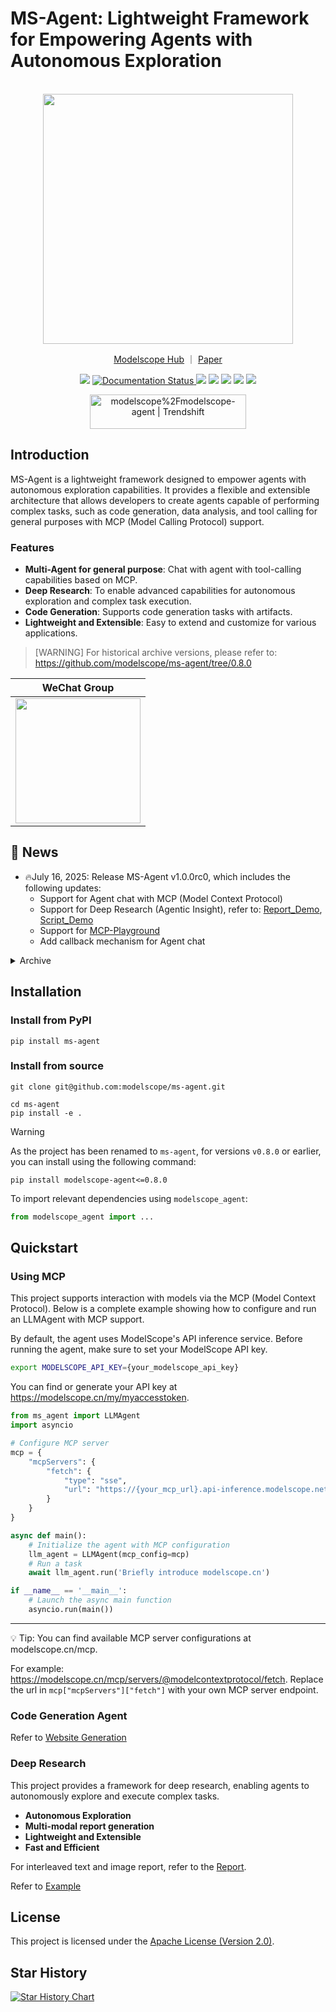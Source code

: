 <h1> MS-Agent: Lightweight Framework for Empowering Agents with Autonomous Exploration</h1>

<p align="center">
    <br>
    <img src="https://modelscope.oss-cn-beijing.aliyuncs.com/modelscope.gif" width="400"/>
    <br>
<p>

<p align="center">
<a href="https://modelscope.cn/home">Modelscope Hub</a> ｜ <a href="https://arxiv.org/abs/2309.00986">Paper</a>
<br>
</p>

<p align="center">
<img src="https://img.shields.io/badge/python-%E2%89%A53.8-5be.svg">
<a href='https://modelscope-agent.readthedocs.io/en/latest/?badge=latest'>
    <img src='https://readthedocs.org/projects/modelscope-agent/badge/?version=latest' alt='Documentation Status' />
</a>
<a href="https://github.com/modelscope/modelscope-agent/actions?query=branch%3Amaster+workflow%3Acitest++"><img src="https://img.shields.io/github/actions/workflow/status/modelscope/modelscope-agent/citest.yaml?branch=master&logo=github&label=CI"></a>
<a href="https://github.com/modelscope/modelscope-agent/blob/main/LICENSE"><img src="https://img.shields.io/github/license/modelscope/modelscope-agent"></a>
<a href="https://github.com/modelscope/modelscope-agent/pulls"><img src="https://img.shields.io/badge/PR-welcome-55EB99.svg"></a>
<a href="https://pypi.org/project/modelscope-agent/"><img src="https://badge.fury.io/py/modelscope-agent.svg"></a>
<a href="https://pepy.tech/project/modelscope-agent"><img src="https://pepy.tech/badge/modelscope-agent"></a>
</p>

<p align="center">
<a href="https://trendshift.io/repositories/323" target="_blank"><img src="https://trendshift.io/api/badge/repositories/323" alt="modelscope%2Fmodelscope-agent | Trendshift" style="width: 250px; height: 55px;" width="250" height="55"/></a>
</p>

## Introduction

MS-Agent is a lightweight framework designed to empower agents with autonomous exploration capabilities. It provides a flexible and extensible architecture that allows developers to create agents capable of performing complex tasks, such as code generation, data analysis, and tool calling for general purposes with MCP (Model Calling Protocol) support.

### Features

- **Multi-Agent for general purpose**: Chat with agent with tool-calling capabilities based on MCP.
- **Deep Research**: To enable advanced capabilities for autonomous exploration and complex task execution.
- **Code Generation**: Supports code generation tasks with artifacts.
- **Lightweight and Extensible**: Easy to extend and customize for various applications.


> [WARNING] For historical archive versions, please refer to: https://github.com/modelscope/ms-agent/tree/0.8.0

|  WeChat Group
|:-------------------------:
|  <img src="asset/ms-agent.jpg" width="200" height="200">


## 🎉 News

* 🔥July 16, 2025: Release MS-Agent v1.0.0rc0, which includes the following updates:
  - Support for Agent chat with MCP (Model Context Protocol)
  - Support for Deep Research (Agentic Insight), refer to: [Report_Demo](projects/deep_research/examples/task_20250617a/report.md), [Script_Demo](projects/deep_research/run.py)
  - Support for [MCP-Playground](https://modelscope.cn/mcp/playground)
  - Add callback mechanism for Agent chat


<details><summary>Archive</summary>

* 🔥🔥🔥Aug 8, 2024: A new graph based code generation tool [CodexGraph](https://arxiv.org/abs/2408.03910) is released by Modelscope-Agent, it has been proved effective and versatile on various code related tasks, please check [example](https://github.com/modelscope/modelscope-agent/tree/master/apps/codexgraph_agent).
* 🔥🔥Aug 1, 2024: A high efficient and reliable Data Science Assistant is running on Modelscope-Agent, please find detail in [example](https://github.com/modelscope/modelscope-agent/tree/master/apps/datascience_assistant).
* 🔥July 17, 2024: Parallel tool calling on Modelscope-Agent-Server, please find detail in [doc](https://github.com/modelscope/modelscope-agent/blob/master/modelscope_agent_servers/README.md).
* 🔥June 17, 2024: Upgrading RAG flow based on LLama-index, allow user to hybrid search knowledge by different strategies and modalities, please find detail in [doc](https://github.com/modelscope/modelscope-agent/blob/master/modelscope_agent/rag/README_zh.md).
* 🔥June 6, 2024: With [Modelscope-Agent-Server](https://github.com/modelscope/modelscope-agent/blob/master/modelscope_agent_servers/README.md), **Qwen2** could be used by OpenAI SDK with tool calling ability, please find detail in [doc](https://github.com/modelscope/modelscope-agent/blob/master/docs/llms/qwen2_tool_calling.md).
* 🔥June 4, 2024: Modelscope-Agent supported Mobile-Agent-V2[arxiv](https://arxiv.org/abs/2406.01014)，based on Android Adb Env, please check in the [application](https://github.com/modelscope/modelscope-agent/tree/master/apps/mobile_agent).
* 🔥May 17, 2024: Modelscope-Agent supported multi-roles room chat in the [gradio](https://github.com/modelscope/modelscope-agent/tree/master/apps/multi_roles_chat_room).
* May 14, 2024: Modelscope-Agent supported image input in `RolePlay` agents with latest OpenAI model `GPT-4o`. Developers can experience this feature by specifying the `image_url` parameter.
* May 10, 2024: Modelscope-Agent launched a user-friendly `Assistant API`, and also provided a `Tools API` that executes utilities in isolated, secure containers, please find the [document](https://github.com/modelscope/modelscope-agent/blob/master/modelscope_agent_servers/)
* Apr 12, 2024: The [Ray](https://docs.ray.io/en/latest/) version of multi-agent solution is on modelscope-agent, please find the [document](https://github.com/modelscope/modelscope-agent/blob/master/modelscope_agent/multi_agents_utils/README.md)
* Mar 15, 2024: Modelscope-Agent and the [AgentFabric](https://github.com/modelscope/modelscope-agent/tree/master/apps/agentfabric) (opensource version for GPTs) is running on the production environment of [modelscope studio](https://modelscope.cn/studios/agent).
* Feb 10, 2024: In Chinese New year, we upgrade the modelscope agent to version v0.3 to facilitate developers to customize various types of agents more conveniently through coding and make it easier to make multi-agent demos. For more details, you can refer to [#267](https://github.com/modelscope/modelscope-agent/pull/267) and [#293](https://github.com/modelscope/modelscope-agent/pull/293) .
* Nov 26, 2023: [AgentFabric](https://github.com/modelscope/modelscope-agent/tree/master/apps/agentfabric) now supports collaborative use in ModelScope's [Creation Space](https://modelscope.cn/studios/modelscope/AgentFabric/summary), allowing for the sharing of custom applications in the Creation Space. The update also includes the latest [GTE](https://modelscope.cn/models/damo/nlp_gte_sentence-embedding_chinese-base/summary) text embedding integration.
* Nov 17, 2023: [AgentFabric](https://github.com/modelscope/modelscope-agent/tree/master/apps/agentfabric) released, which is an interactive framework to facilitate creation of agents tailored to various real-world applications.
* Oct 30, 2023: [Facechain Agent](https://modelscope.cn/studios/CVstudio/facechain_agent_studio/summary) released a local version of the Facechain Agent that can be run locally. For detailed usage instructions, please refer to [Facechain Agent](#facechain-agent).
* Oct 25, 2023: [Story Agent](https://modelscope.cn/studios/damo/story_agent/summary) released a local version of the Story Agent for generating storybook illustrations. It can be run locally. For detailed usage instructions, please refer to [Story Agent](#story-agent).
* Sep 20, 2023: [ModelScope GPT](https://modelscope.cn/studios/damo/ModelScopeGPT/summary) offers a local version through gradio that can be run locally. You can navigate to the demo/msgpt/ directory and execute `bash run_msgpt.sh`.
* Sep 4, 2023: Three demos, [demo_qwen](demo/demo_qwen_agent.ipynb), [demo_retrieval_agent](demo/demo_retrieval_agent.ipynb) and [demo_register_tool](demo/demo_register_new_tool.ipynb), have been added, along with detailed tutorials provided.
* Sep 2, 2023: The [preprint paper](https://arxiv.org/abs/2309.00986) associated with this project was published.
* Aug 22, 2023: Support accessing various AI model APIs using ModelScope tokens.
* Aug 7, 2023: The initial version of the modelscope-agent repository was released.

</details>



## Installation

### Install from PyPI

```shell
pip install ms-agent
```


### Install from source

```shell
git clone git@github.com:modelscope/ms-agent.git

cd ms-agent
pip install -e .
```



> [!WARNING]
> As the project has been renamed to `ms-agent`, for versions `v0.8.0` or earlier, you can install using the following command:
> ```shell
> pip install modelscope-agent<=0.8.0
> ```
> To import relevant dependencies using `modelscope_agent`:
> ``` python
> from modelscope_agent import ...
> ```


## Quickstart

### Using MCP
This project supports interaction with models via the MCP (Model Context Protocol). Below is a complete example showing
how to configure and run an LLMAgent with MCP support.

By default, the agent uses ModelScope's API inference service. Before running the agent, make sure to set your
ModelScope API key.
```bash
export MODELSCOPE_API_KEY={your_modelscope_api_key}
```
You can find or generate your API key at https://modelscope.cn/my/myaccesstoken.

```python
from ms_agent import LLMAgent
import asyncio

# Configure MCP server
mcp = {
    "mcpServers": {
        "fetch": {
            "type": "sse",
            "url": "https://{your_mcp_url}.api-inference.modelscope.net/sse"
        }
    }
}

async def main():
    # Initialize the agent with MCP configuration
    llm_agent = LLMAgent(mcp_config=mcp)
    # Run a task
    await llm_agent.run('Briefly introduce modelscope.cn')

if __name__ == '__main__':
    # Launch the async main function
    asyncio.run(main())
```
----
💡 Tip: You can find available MCP server configurations at modelscope.cn/mcp.

For example: https://modelscope.cn/mcp/servers/@modelcontextprotocol/fetch.
Replace the url in `mcp["mcpServers"]["fetch"]` with your own MCP server endpoint.

### Code Generation Agent
Refer to [Website Generation](projects/code_scratch/README.md)


### Deep Research
This project provides a framework for deep research, enabling agents to autonomously explore and execute complex tasks.

- **Autonomous Exploration**
- **Multi-modal report generation**
- **Lightweight and Extensible**
- **Fast and Efficient**

For interleaved text and image report, refer to the [Report](projects/deep_research/examples/task_20250617a/report.md).

Refer to [Example](projects/deep_research/run.py)


## License

This project is licensed under the [Apache License (Version 2.0)](https://github.com/modelscope/modelscope/blob/master/LICENSE).

## Star History

[![Star History Chart](https://api.star-history.com/svg?repos=modelscope/modelscope-agent&type=Date)](https://star-history.com/#modelscope/modelscope-agent&Date)
